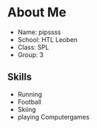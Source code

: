 # About Me
* Name: pipssss
* School: HTL Leoben
* Class: SPL
* Group: 3

## Skills
* Running
* Football
* Skiing
* playing Computergames
